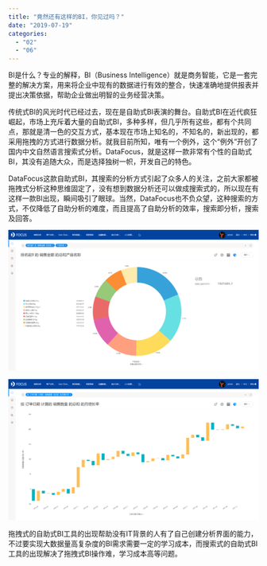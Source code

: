 ```yaml
---
title: "竟然还有这样的BI，你见过吗？"
date: "2019-07-19"
categories: 
  - "02"
  - "06"
---
```


BI是什么？专业的解释，BI（Business Intelligence）就是商务智能，它是一套完整的解决方案，用来将企业中现有的数据进行有效的整合，快速准确地提供报表并提出决策依据，帮助企业做出明智的业务经营决策。

传统式BI的风光时代已经过去，现在是自助式BI表演的舞台。自助式BI在近代疯狂崛起，市场上充斥着大量的自助式BI，多种多样，但几乎所有这些，都有个共同点，那就是清一色的交互方式，基本现在市场上知名的，不知名的，新出现的，都采用拖拽的方式进行数据分析。就我目前所知，唯有一个例外，这个“例外”开创了国内中文自然语言搜索式分析。DataFocus，就是这样一款非常有个性的自助式BI，其没有追随大众，而是选择独树一帜，开发自己的特色。

DataFocus这款自助式BI，其搜索的分析方式引起了众多人的关注，之前大家都被拖拽式分析这种思维固定了，没有想到数据分析还可以做成搜索式的，所以现在有这样一款BI出现，瞬间吸引了眼球。当然，DataFocus也不负众望，这种搜索的方式，不仅降低了自助分析的难度，而且提高了自助分析的效率，搜索即分析，搜索及回答。

![](images/word-image-404.png)

![](images/word-image-405.png)

拖拽式的自助式BI工具的出现帮助没有IT背景的人有了自己创建分析界面的能力，不过要实现大数据量高复杂度的BI需求需要一定的学习成本，而搜索式的自助式BI工具的出现解决了拖拽式BI操作难，学习成本高等问题。
